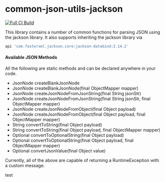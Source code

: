 # common-json-utils-jackson

[![Full CI Build](https://github.com/benrhine/common-json-utils-jackson/actions/workflows/ci.yml/badge.svg)](https://github.com/benrhine/common-json-utils-jackson/actions/workflows/ci.yml)

This library contains a number of common functions for parsing JSON using the jackson library. It also supports 
inheriting the jackson library via
```groovy
api 'com.fasterxml.jackson.core:jackson-databind:2.14.2'
```

#### Available JSON Methods
All the following are static methods and can be declared anywhere in your code.

- JsonNode createBlankJsonNode
- JsonNode createBlankJsonNode(final ObjectMapper mapper)
- JsonNode createJsonNodeFromJsonString(final String jsonStr)
- JsonNode createJsonNodeFromJsonString(final String jsonStr, final ObjectMapper mapper)
- JsonNode createJsonNodeFromObject(final Object payload)
- JsonNode createJsonNodeFromObject(final Object payload, final ObjectMapper mapper)
- String convertToString(final Object payload)
- String convertToString(final Object payload, final ObjectMapper mapper)
- Optional<String> convertToOptionalString(final Object payload)
- Optional<String> convertToOptionalString(final Object payload, final ObjectMapper mapper)
- Optional<String> convertJsonValue(final Object value)

Currently, all of the above are capable of returning a RuntimeException with a custom message.

test
